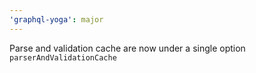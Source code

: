```yaml
---
'graphql-yoga': major
---
```


Parse and validation cache are now under a single option `parserAndValidationCache`
